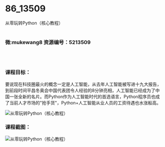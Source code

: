 # 86_13509
从零玩转Python（核心教程）
<br/></br>
<h3>微:mukewang8 资源编号：5213509</h3>
<br/></br>
<h3>课程目标：</h3>
<p>要说现在科技圈最火的概念一定是人工智能，从去年人工智能被写进十九大报告，到前段时间平昌冬奥会中国代表团令人经验的8分钟亮相，人工智能已经成为了中国一张全新的名片。而Python作为人工智能时代的首选语言，Python程序员也成了当前人才市场的"抢手货"，Python+人工智能从业人员的工资待遇也水涨船高。</p>
<p><img src="https://www.ko996.com/wp-content/uploads/img/2020/05/2-176-300x246.png" alt="从零玩转Python（核心教程）"></p>
<h3>课程截图：</h3>
<p><img src="https://www.ko996.com/wp-content/uploads/img/2020/05/1-184.png" alt="从零玩转Python（核心教程）"></p>
